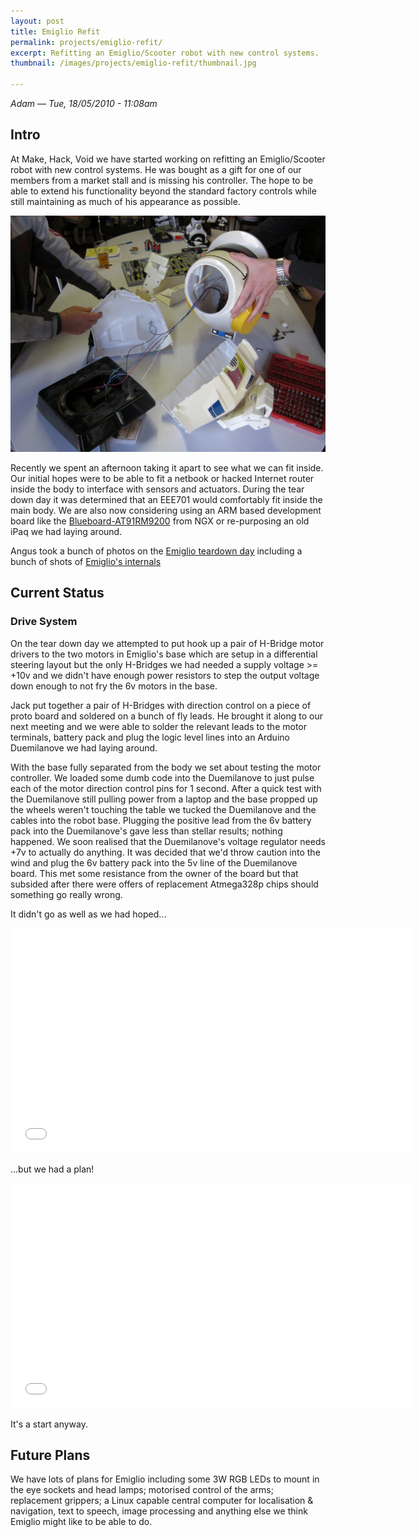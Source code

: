 ```yaml
---
layout: post
title: Emiglio Refit
permalink: projects/emiglio-refit/
excerpt: Refitting an Emiglio/Scooter robot with new control systems.
thumbnail: /images/projects/emiglio-refit/thumbnail.jpg

---
```


*Adam — Tue, 18/05/2010 - 11:08am*

## Intro ##

At Make, Hack, Void we have started working on refitting an Emiglio/Scooter robot with new control systems. He was bought as a gift for one of our members from a market stall and is missing his controller. The hope to be able to extend his functionality beyond the standard factory controls while still maintaining as much of his appearance as possible.

![Taken apart](/images/projects/emiglio-refit/emiglio.jpg)

Recently we spent an afternoon taking it apart to see what we can fit inside. Our initial hopes were to be able to fit a netbook or hacked Internet router inside the body to interface with sensors and actuators. During the tear down day it was determined that an EEE701 would comfortably fit inside the main body. We are also now considering using an ARM based development board like the [Blueboard-AT91RM9200](http://shop.ngxtechnologies.com/product_info.php?products_id=72&osCsid=ea842a35dd75bc709b06c001cf8e8687) from NGX or re-purposing an old iPaq we had laying around.

Angus took a bunch of photos on the [Emiglio teardown day](http://www.flickr.com/photos/angusgr/sets/72157623848870449/) including a bunch of shots of [Emiglio's internals](http://www.flickr.com/photos/angusgr/sets/72157623973215032/)

## Current Status ##

### Drive System ###

On the tear down day we attempted to put hook up a pair of H-Bridge motor drivers to the two motors in Emiglio's base which are setup in a differential steering layout but the only H-Bridges we had needed a supply voltage >= +10v and we didn't have enough power resistors to step the output voltage down enough to not fry the 6v motors in the base.

Jack put together a pair of H-Bridges with direction control on a piece of proto board and soldered on a bunch of fly leads. He brought it along to our next meeting and we were able to solder the relevant leads to the motor terminals, battery pack and plug the logic level lines into an Arduino Duemilanove we had laying around.

With the base fully separated from the body we set about testing the motor controller. We loaded some dumb code into the Duemilanove to just pulse each of the motor direction control pins for 1 second. After a quick test with the Duemilanove still pulling power from a laptop and the base propped up the wheels weren't touching the table we tucked the Duemilanove and the cables into the robot base. Plugging the positive lead from the 6v battery pack into the Duemilanove's gave less than stellar results; nothing happened. We soon realised that the Duemilanove's voltage regulator needs +7v to actually do anything. It was decided that we'd throw caution into the wind and plug the 6v battery pack into the 5v line of the Duemilanove board. This met some resistance from the owner of the board but that subsided after there were offers of replacement Atmega328p chips should something go really wrong.

It didn't go as well as we had hoped...

<iframe width="640" height="360" src="//www.youtube.com/embed/FblgAup3kF8?feature=player_embedded" frameborder="0" allowfullscreen="true"></iframe>

...but we had a plan!

<iframe width="640" height="360" src="//www.youtube.com/embed/UHihTrK7bEM?feature=player_embedded" frameborder="0" allowfullscreen="true"></iframe>

It's a start anyway.

## Future Plans ##

We have lots of plans for Emiglio including some 3W RGB LEDs to mount in the eye sockets and head lamps; motorised control of the arms; replacement grippers; a Linux capable central computer for localisation & navigation, text to speech, image processing and anything else we think Emiglio might like to be able to do.
